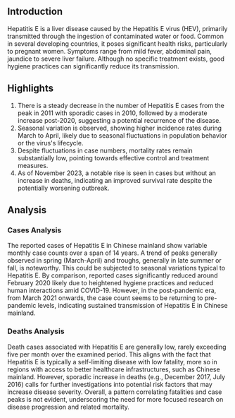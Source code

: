 ## Introduction

Hepatitis E is a liver disease caused by the Hepatitis E virus (HEV), primarily transmitted through the ingestion of contaminated water or food. Common in several developing countries, it poses significant health risks, particularly to pregnant women. Symptoms range from mild fever, abdominal pain, jaundice to severe liver failure. Although no specific treatment exists, good hygiene practices can significantly reduce its transmission.

## Highlights

1. There is a steady decrease in the number of Hepatitis E cases from the peak in 2011 with sporadic cases in 2010, followed by a moderate increase post-2020, suggesting a potential recurrence of the disease. <br/>
2. Seasonal variation is observed, showing higher incidence rates during March to April, likely due to seasonal fluctuations in population behavior or the virus's lifecycle. <br/>
3. Despite fluctuations in case numbers, mortality rates remain substantially low, pointing towards effective control and treatment measures. <br/>
4. As of November 2023, a notable rise is seen in cases but without an increase in deaths, indicating an improved survival rate despite the potentially worsening outbreak.

## Analysis

### Cases Analysis

The reported cases of Hepatitis E in Chinese mainland show variable monthly case counts over a span of 14 years. A trend of peaks generally observed in spring (March-April) and troughs, generally in late summer or fall, is noteworthy. This could be subjected to seasonal variations typical to Hepatitis E. By comparison, reported cases significantly reduced around February 2020 likely due to heightened hygiene practices and reduced human interactions amid COVID-19. However, in the post-pandemic era, from March 2021 onwards, the case count seems to be returning to pre-pandemic levels, indicating sustained transmission of Hepatitis E in Chinese mainland.

### Deaths Analysis

Death cases associated with Hepatitis E are generally low, rarely exceeding five per month over the examined period. This aligns with the fact that Hepatitis E is typically a self-limiting disease with low fatality, more so in regions with access to better healthcare infrastructures, such as Chinese mainland. However, sporadic increase in deaths (e.g., December 2017, July 2016) calls for further investigations into potential risk factors that may increase disease severity. Overall, a pattern correlating fatalities and case peaks is not evident, underscoring the need for more focused research on disease progression and related mortality.
